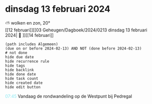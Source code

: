 # dinsdag 13 februari 2024

⛅ wolken en zon, 20°<br>[[12 februari]][[03 Geheugen/Dagboek/2024/0213 dinsdag 13 februari 2024| 📓 ]][[14 februari]]
```tasks
(path includes Algemeen)
(due on or before 2024-02-13) AND NOT (done before 2024-02-13)
# not done
hide due date
hide recurrence rule
hide tags
hide backlink
hide done date
hide task count
hide created date
hide edit button
```
<p style="padding-left: 2.7em; text-indent: -2.7em; margin: 0;"><font color=#8be9f3>07:45  </font>  Vandaag de rondwandeling op de Westpunt bij Pedregal </p>   